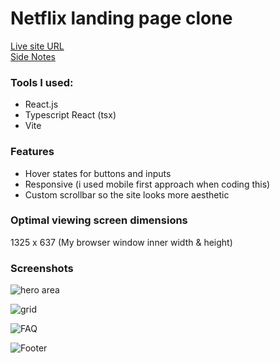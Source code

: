 # Netflix landing page clone


[Live site URL](https://netflix-clone-htcsjs.vercel.app) <br/>
[Side Notes](#side-notes)

### Tools I used:

* React.js
* Typescript React (tsx)
* Vite

### Features

* Hover states for buttons and inputs
* Responsive (i used mobile first approach when coding this)
* Custom scrollbar so the site looks more aesthetic

### Optimal viewing screen dimensions

1325 x 637
(My browser window inner width & height)

### Screenshots

![hero area](./Screenshots/hero.png)

![grid](./Screenshots/grid.png)

![FAQ](./Screenshots/faq.png)

![Footer](./Screenshots/footer.png)

